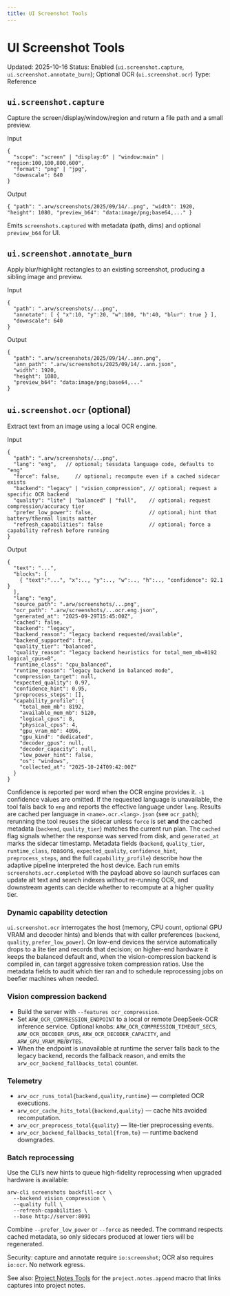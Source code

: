 ```yaml
---
title: UI Screenshot Tools
---
```


# UI Screenshot Tools
Updated: 2025-10-16
Status: Enabled (`ui.screenshot.capture`, `ui.screenshot.annotate_burn`); Optional OCR (`ui.screenshot.ocr`)
Type: Reference

## `ui.screenshot.capture`
Capture the screen/display/window/region and return a file path and a small preview.

Input
```
{
  "scope": "screen" | "display:0" | "window:main" | "region:100,100,800,600",
  "format": "png" | "jpg",
  "downscale": 640
}
```

Output
```
{ "path": ".arw/screenshots/2025/09/14/..png", "width": 1920, "height": 1080, "preview_b64": "data:image/png;base64,..." }
```

Emits `screenshots.captured` with metadata (path, dims) and optional `preview_b64` for UI.

## `ui.screenshot.annotate_burn`
Apply blur/highlight rectangles to an existing screenshot, producing a sibling image and preview.

Input
```
{
  "path": ".arw/screenshots/...png",
  "annotate": [ { "x":10, "y":20, "w":100, "h":40, "blur": true } ],
  "downscale": 640
}
```

Output
```
{
  "path": ".arw/screenshots/2025/09/14/..ann.png",
  "ann_path": ".arw/screenshots/2025/09/14/..ann.json",
  "width": 1920,
  "height": 1080,
  "preview_b64": "data:image/png;base64,..."
}
```

## `ui.screenshot.ocr` (optional)
Extract text from an image using a local OCR engine.

Input
```
{
  "path": ".arw/screenshots/...png",
  "lang": "eng",   // optional; tessdata language code, defaults to "eng"
  "force": false,     // optional; recompute even if a cached sidecar exists
  "backend": "legacy" | "vision_compression", // optional; request a specific OCR backend
  "quality": "lite" | "balanced" | "full",    // optional; request compression/accuracy tier
  "prefer_low_power": false,                  // optional; hint that battery/thermal limits matter
  "refresh_capabilities": false               // optional; force a capability refresh before running
}
```

Output
```
{
  "text": "...",
  "blocks": [
    { "text":"...", "x":.., "y":.., "w":.., "h":.., "confidence": 92.1 }
  ],
  "lang": "eng",
  "source_path": ".arw/screenshots/...png",
  "ocr_path": ".arw/screenshots/...ocr.eng.json",
  "generated_at": "2025-09-29T15:45:00Z",
  "cached": false,
  "backend": "legacy",
  "backend_reason": "legacy backend requested/available",
  "backend_supported": true,
  "quality_tier": "balanced",
  "quality_reason": "legacy backend heuristics for total_mem_mb=8192 logical_cpus=8",
  "runtime_class": "cpu_balanced",
  "runtime_reason": "legacy backend in balanced mode",
  "compression_target": null,
  "expected_quality": 0.97,
  "confidence_hint": 0.95,
  "preprocess_steps": [],
  "capability_profile": {
    "total_mem_mb": 8192,
    "available_mem_mb": 5120,
    "logical_cpus": 8,
    "physical_cpus": 4,
    "gpu_vram_mb": 4096,
    "gpu_kind": "dedicated",
    "decoder_gpus": null,
    "decoder_capacity": null,
    "low_power_hint": false,
    "os": "windows",
    "collected_at": "2025-10-24T09:42:00Z"
  }
}
```

Confidence is reported per word when the OCR engine provides it. `-1` confidence values are omitted. If the requested language is unavailable, the tool falls back to `eng` and reports the effective language under `lang`. Results are cached per language in `<name>.ocr.<lang>.json` (see `ocr_path`); rerunning the tool reuses the sidecar unless `force` is set **and** the cached metadata (`backend`, `quality_tier`) matches the current run plan. The `cached` flag signals whether the response was served from disk, and `generated_at` marks the sidecar timestamp. Metadata fields (`backend`, `quality_tier`, `runtime_class`, reasons, `expected_quality`, `confidence_hint`, `preprocess_steps`, and the full `capability_profile`) describe how the adaptive pipeline interpreted the host device. Each run emits `screenshots.ocr.completed` with the payload above so launch surfaces can update alt text and search indexes without re-running OCR, and downstream agents can decide whether to recompute at a higher quality tier.

### Dynamic capability detection

`ui.screenshot.ocr` interrogates the host (memory, CPU count, optional GPU VRAM and decoder hints) and blends that with caller preferences (`backend`, `quality`, `prefer_low_power`). On low-end devices the service automatically drops to a lite tier and records that decision; on higher-end hardware it keeps the balanced default and, when the vision-compression backend is compiled in, can target aggressive token compression ratios. Use the metadata fields to audit which tier ran and to schedule reprocessing jobs on beefier machines when needed.

### Vision compression backend

- Build the server with `--features ocr_compression`.
- Set `ARW_OCR_COMPRESSION_ENDPOINT` to a local or remote DeepSeek-OCR inference service. Optional knobs: `ARW_OCR_COMPRESSION_TIMEOUT_SECS`, `ARW_OCR_DECODER_GPUS`, `ARW_OCR_DECODER_CAPACITY`, and `ARW_GPU_VRAM_MB`/`BYTES`.
- When the endpoint is unavailable at runtime the server falls back to the legacy backend, records the fallback reason, and emits the `arw_ocr_backend_fallbacks_total` counter.

### Telemetry

- `arw_ocr_runs_total{backend,quality,runtime}` — completed OCR executions.
- `arw_ocr_cache_hits_total{backend,quality}` — cache hits avoided recomputation.
- `arw_ocr_preprocess_total{quality}` — lite-tier preprocessing events.
- `arw_ocr_backend_fallbacks_total{from,to}` — runtime backend downgrades.

### Batch reprocessing

Use the CLI’s new hints to queue high-fidelity reprocessing when upgraded hardware is available:

```
arw-cli screenshots backfill-ocr \
  --backend vision_compression \
  --quality full \
  --refresh-capabilities \
  --base http://server:8091
```

Combine `--prefer_low_power` or `--force` as needed. The command respects cached metadata, so only sidecars produced at lower tiers will be regenerated.

Security: capture and annotate require `io:screenshot`; OCR also requires `io:ocr`. No network egress.

See also: [Project Notes Tools](project_notes.md) for the `project.notes.append` macro that links captures into project notes.
